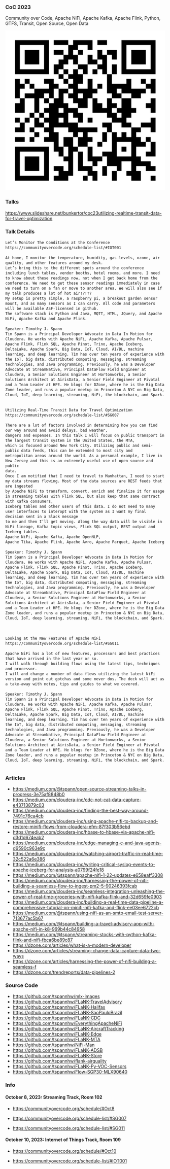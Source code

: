 ### CoC 2023

Community over Code, Apache NiFi, Apache Kafka, Apache Flink, Python, GTFS, Transit, Open Source, Open Data



![qr](https://github.com/tspannhw/CoC2023/blob/main/coc2023qr.png?raw=true)


### Talks

https://www.slideshare.net/bunkertor/coc23utilizing-realtime-transit-data-for-travel-optimization


### Talk Details

````
Let’s Monitor The Conditions at the Conference
https://communityovercode.org/schedule-list/#IOT001

At home, I monitor the temperature, humidity, gas levels, ozone, air quality, and other features around my desk.
Let’s bring this to the different spots around the conference including lunch tables, vendor booths, hotel rooms, and more. I need to know about these readings now, not when I get back home from the conference. We need to get these sensor readings immediately in case we need to turn on a fan or move to another area. We will also see if my talk produces a lot of hot air!?!??
My setup is pretty simple, a raspberry pi, a breakout garden sensor mount, and as many sensors as I can carry. All code and parameters will be available ASF-licensed in github.
The software stack is Python and Java, MQTT, HTML, JQuery, and Apache NiFi, Apache Kafka and Apache Flink.

Speaker: Timothy J. Spann
Tim Spann is a Principal Developer Advocate in Data In Motion for Cloudera. He works with Apache NiFi, Apache Kafka, Apache Pulsar, Apache Flink, Flink SQL, Apache Pinot, Trino, Apache Iceberg, DeltaLake, Apache Spark, Big Data, IoT, Cloud, AI/DL, machine learning, and deep learning. Tim has over ten years of experience with the IoT, big data, distributed computing, messaging, streaming technologies, and Java programming. Previously, he was a Developer Advocate at StreamNative, Principal DataFlow Field Engineer at Cloudera, a Senior Solutions Engineer at Hortonworks, a Senior Solutions Architect at AirisData, a Senior Field Engineer at Pivotal and a Team Leader at HPE. He blogs for DZone, where he is the Big Data Zone leader, and runs a popular meetup in Princeton & NYC on Big Data, Cloud, IoT, deep learning, streaming, NiFi, the blockchain, and Spark.


Utilizing Real-Time Transit Data for Travel Optimization
https://communityovercode.org/schedule-list/#SG007

There are a lot of factors involved in determining how you can find our way around and avoid delays, bad weather,
dangers and expenses. In this talk I will focus on public transport in the largest transit system in the United States, the MTA,
which is focused around New York City. Utilizing public and semi-public data feeds, this can be extended to most city and
metropolitan areas around the world. As a personal example, I live in New Jersey and this is an extremely useful use of open source and public
data.
Once I am notified that I need to travel to Manhattan, I need to start my data streams flowing. Most of the data sources are REST feeds that are ingested
by Apache NiFi to transform, convert, enrich and finalize it for usage in streaming tables with Flink SQL, but also keep that same contract with Kafka consumers,
Iceberg tables and other users of this data. I do not need to many user interfaces to interopt with the system as I want my final decision sent in a Slack message
to me and then I’ll get moving. Along the way data will be visible in NiFi lineage, Kafka topic views, Flink SQL output, REST output and Iceberg tables.
Apache NiFi, Apache Kafka, Apache OpenNLP,
Apache Tika, Apache Flink, Apache Avro, Apache Parquet, Apache Iceberg

Speaker: Timothy J. Spann
Tim Spann is a Principal Developer Advocate in Data In Motion for Cloudera. He works with Apache NiFi, Apache Kafka, Apache Pulsar, Apache Flink, Flink SQL, Apache Pinot, Trino, Apache Iceberg, DeltaLake, Apache Spark, Big Data, IoT, Cloud, AI/DL, machine learning, and deep learning. Tim has over ten years of experience with the IoT, big data, distributed computing, messaging, streaming technologies, and Java programming. Previously, he was a Developer Advocate at StreamNative, Principal DataFlow Field Engineer at Cloudera, a Senior Solutions Engineer at Hortonworks, a Senior Solutions Architect at AirisData, a Senior Field Engineer at Pivotal and a Team Leader at HPE. He blogs for DZone, where he is the Big Data Zone leader, and runs a popular meetup in Princeton & NYC on Big Data, Cloud, IoT, deep learning, streaming, NiFi, the blockchain, and Spark.



Looking at the New Features of Apache NiFi
https://communityovercode.org/schedule-list/#SG011

Apache NiFi has a lot of new features, processors and best practices that have arrived in the last year or so.
I will walk through building flows using the latest tips, techniques and processor.
I will and change a number of data flows utilizing the latest NiFi version and point out gotchas and some never dos. The deck will act as a take-away with notes, tips and guides to what we covered.

Speaker: Timothy J. Spann
Tim Spann is a Principal Developer Advocate in Data In Motion for Cloudera. He works with Apache NiFi, Apache Kafka, Apache Pulsar, Apache Flink, Flink SQL, Apache Pinot, Trino, Apache Iceberg, DeltaLake, Apache Spark, Big Data, IoT, Cloud, AI/DL, machine learning, and deep learning. Tim has over ten years of experience with the IoT, big data, distributed computing, messaging, streaming technologies, and Java programming. Previously, he was a Developer Advocate at StreamNative, Principal DataFlow Field Engineer at Cloudera, a Senior Solutions Engineer at Hortonworks, a Senior Solutions Architect at AirisData, a Senior Field Engineer at Pivotal and a Team Leader at HPE. He blogs for DZone, where he is the Big Data Zone leader, and runs a popular meetup in Princeton & NYC on Big Data, Cloud, IoT, deep learning, streaming, NiFi, the blockchain, and Spark.


````


### Articles

* https://medium.com/@tspann/open-source-streaming-talks-in-progress-3e75af8848b0
* https://medium.com/cloudera-inc/cdc-not-cat-data-capture-e43713879c03
* https://medium.com/cloudera-inc/finding-the-best-way-around-7491c76ca4cb
* https://medium.com/cloudera-inc/using-apache-nifi-to-backup-and-restore-minifi-flows-from-cloudera-efm-87f303b56ebd
* https://medium.com/cloudera-inc/hbase-to-hbase-via-apache-nifi-d3d1d674eab2
* https://medium.com/cloudera-inc/edge-managing-c-and-java-agents-d6590c963e9c
* https://medium.com/cloudera-inc/watching-airport-traffic-in-real-time-32c522a6e386
* https://medium.com/cloudera-inc/writing-critical-syslog-events-to-apache-iceberg-for-analysis-a0799f24fe18
* https://medium.com/@tspann/apache-nifi-1-22-updates-e658eaff3308
* https://medium.com/cloudera-inc/harnessing-the-power-of-nifi-building-a-seamless-flow-to-ingest-pm2-5-90246393fcab
* https://medium.com/cloudera-inc/seamless-integration-unleashing-the-power-of-real-time-groceries-with-nifi-kafka-flink-and-32d659fe0903
* https://medium.com/cloudera-inc/building-a-real-time-data-pipeline-a-comprehensive-tutorial-on-minifi-nifi-kafka-and-flink-ee03ee6722cb
* https://medium.com/@tspann/using-nifi-as-an-smtp-email-test-server-713677ac5b67
* https://medium.com/@tspann/building-a-travel-advisory-app-with-apache-nifi-in-k8-969b44c84958
* https://medium.com/@tspann/streaming-stocks-with-python-kafka-flink-and-nifi-fbca6be89c87
* https://dzone.com/articles/what-is-a-modern-developer
* https://dzone.com/articles/streaming-change-data-capture-data-two-ways
* https://dzone.com/articles/harnessing-the-power-of-nifi-building-a-seamless-f
* https://dzone.com/trendreports/data-pipelines-2


### Source Code

* https://github.com/tspannhw/mlx-images
* https://github.com/tspannhw/FLaNK-TravelAdvisory
* https://github.com/tspannhw/FLaNK-Halifax
* https://github.com/tspannhw/FLaNK-SaoPauloBrazil
* https://github.com/tspannhw/FLaNK-CDC
* https://github.com/tspannhw/EverythingApacheNiFi
* https://github.com/tspannhw/FLaNK-AircraftTracking
* https://github.com/tspannhw/FLaNK-Edge
* https://github.com/tspannhw/FLaNK-MTA
* https://github.com/tspannhw/NiFi-Man
* https://github.com/tspannhw/FLaNK-ADSB
* https://github.com/tspannhw/FLaNK-Store
* https://github.com/tspannhw/flank-airquality
* https://github.com/tspannhw/FLaNK-Py-VOC-Sensors
* https://github.com/tspannhw/Flow-SGP30-MLX90640



### Info

#### October 8, 2023: Streaming Track, Room 102 

* https://communityovercode.org/schedule/#Oct8 

* https://communityovercode.org/schedule-list/#SG007 

* https://communityovercode.org/schedule-list/#SG011

#### October 10, 2023: Internet of Things Track, Room 109 

* https://communityovercode.org/schedule/#Oct10 

* https://communityovercode.org/schedule-list/#IOT001

